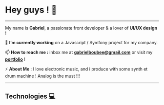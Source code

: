 # Hey guys ! 👋

---

My name is **Gabriel**, a passionate front developer & a lover of **UI/UX design** !

🔭 **I’m currently working** on a Javascript / Symfony project for my company.

📫 **How to reach me :** inbox me at **gabrielboubee@gmail.com** or visit my [**portfolio**](https://gabrielboubee.github.io/) ! 

⚡ **About Me :** I love electronic music, and i produce with some synth et drum machine ! Analog is the must !!!

---

## Technologies 💻
